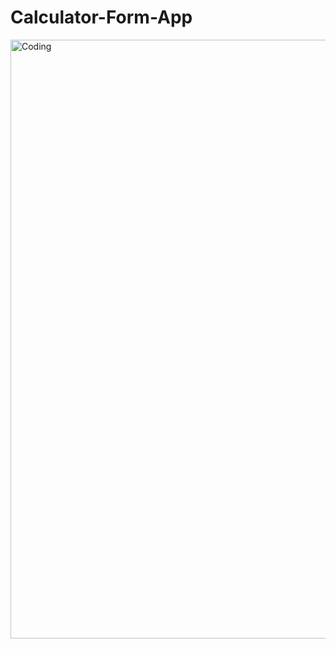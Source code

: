 # Calculator-Form-App
<img width="958" alt="Coding" src="https://user-images.githubusercontent.com/98374860/205693753-88744b5c-b15c-477e-9d5a-ab8710ed5a04.png">


